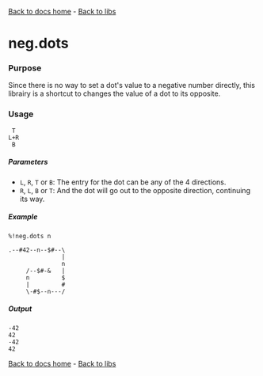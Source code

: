 [Back to docs home](../../index.md) - [Back to libs](index.md#Simple%20operations%20on%20dots)
# neg.dots

### Purpose
Since there is no way to set a dot's value to a negative number directly, this librairy is a shortcut to changes the value of a dot to its opposite.

### Usage
    
     T
    L+R
     B

##### Parameters
- `L`, `R`, `T` or `B`: The entry for the dot can be any of the 4 directions.
- `R`, `L`, `B` or `T`: And the dot will go out to the opposite direction, continuing its way.

##### Example

    %!neg.dots n

    .--#42--n--$#--\
                   |
                   n
         /--$#-&   |
         n         $
         |         #
         \-#$--n---/

##### Output

    -42
    42
    -42
    42


[Back to docs home](../../index.md) - [Back to libs](index.md#Simple%20operations%20on%20dots)
